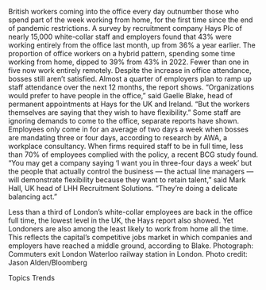 British workers coming into the office every day outnumber those who spend part of the week working from home, for the first time since the end of pandemic restrictions.
A survey by recruitment company Hays Plc of nearly 15,000 white-collar staff and employers found that 43% were working entirely from the office last month, up from 36% a year earlier.
The proportion of office workers on a hybrid pattern, spending some time working from home, dipped to 39% from 43% in 2022. Fewer than one in five now work entirely remotely.
Despite the increase in office attendance, bosses still aren’t satisfied. Almost a quarter of employers plan to ramp up staff attendance over the next 12 months, the report shows.
“Organizations would prefer to have people in the office,” said Gaelle Blake, head of permanent appointments at Hays for the UK and Ireland. “But the workers themselves are saying that they wish to have flexibility.”
Some staff are ignoring demands to come to the office, separate reports have shown. Employees only come in for an average of two days a week when bosses are mandating three or four days, according to research by AWA, a workplace consultancy. When firms required staff to be in full time, less than 70% of employees complied with the policy, a recent BCG study found.
“You may get a company saying ‘I want you in three-four days a week’ but the people that actually control the business — the actual line managers — will demonstrate flexibility because they want to retain talent,” said Mark Hall, UK head of LHH Recruitment Solutions. “They’re doing a delicate balancing act.”

Less than a third of London’s white-collar employees are back in the office full time, the lowest level in the UK, the Hays report also showed. Yet Londoners are also among the least likely to work from home all the time. This reflects the capital’s competitive jobs market in which companies and employers have reached a middle ground, according to Blake.
Photograph: Commuters exit London Waterloo railway station in London. Photo credit: Jason Alden/Bloomberg

Topics
Trends
